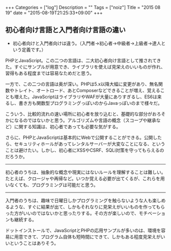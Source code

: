 +++
Categories = ["log"]
Description = ""
Tags = ["noiz"]
Title = "2015 08 19"
date = "2015-08-19T21:25:33+09:00"
+++

## 初心者向け言語と入門者向け言語の違い
* 初心者向けと入門者向けは違う。（入門者→初心者→中級者→上級者→達人という定義です。）

PHPとJavaScript。この二つの言語は、二大初心者向け言語として推されてきた。すぐにサンプルが用意でき、ライブラリを使えば見栄えのいいものが作れ、習得もある程度までは容易なためだと思う。

一方で、この二つの言語は奥が深い。PHPは5.x以降大幅に変更があり、無名関数やトレイト、オートロード、あとComposerなどできることが増え、覚えることも増えた。JavaScriptはライブラリやWAFが大量にありすぎるし、ES6は来るし、書き方も関数型プログラミングっぽいのからJavaっぽいのまで様々だ。

こういう、比較的流れの速い場所に初心者を放り込むと、基礎的な部分がおろそかになるのではないかと思う。アルゴリズムや言語の概念（スコープや継承など）に関する知識は、初心者であっても必要な気がする。

さらに、PHPとJavaScriptは基本的にWebで公開することができる。公開したら、セキュリティホールがあってレンタルサーバーが大変なことになる、ということは避けたい。しかし、初心者にXSSやCSRF、SQLi対策を守ってもらえるのだろうか。

---

初心者のうちは、抽象的な概念や現実にはないルールを理解することは難しい。たとえば、クロージャや再帰など。いつか覚える必要が出てくるが、これらを用いなくても、プログラミングは可能だと思う。

----

入門者のうちは、趣味で日曜日しかプログラミングを触らないような人も楽しめるような、すぐに結果が出て、しかもそれなりに見栄えがいいものを作ってもらった方がいいのではないかと思ったりする。その方が楽しいので、モチベーションも継続する。

ドットインストールで、JavaScriptとPHPの応用サンプルが多いのは、環境を容易に用意できて、プログラム自体も短時間にできて、しかもある程度見栄えがいいということはありそう。